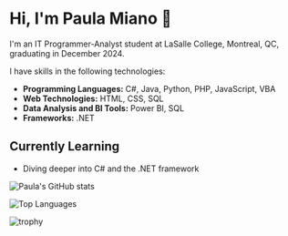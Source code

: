 # Hi, I'm Paula Miano 👋

I'm an IT Programmer-Analyst student at LaSalle College, Montreal, QC, graduating in December 2024. 

I have skills in the following technologies:

- **Programming Languages:** C#, Java, Python, PHP, JavaScript, VBA
- **Web Technologies:** HTML, CSS, SQL
- **Data Analysis and BI Tools:** Power BI, SQL
- **Frameworks:** .NET

## Currently Learning
- Diving deeper into C# and the .NET framework

![Paula's GitHub stats](https://github-readme-stats.vercel.app/api?username=p-miano&show_icons=true&theme=default)

![Top Languages](https://github-readme-stats.vercel.app/api/top-langs/?username=p-miano&layout=compact&theme=default)

![trophy](https://github-profile-trophy.vercel.app/?username=p-miano&theme=default)
